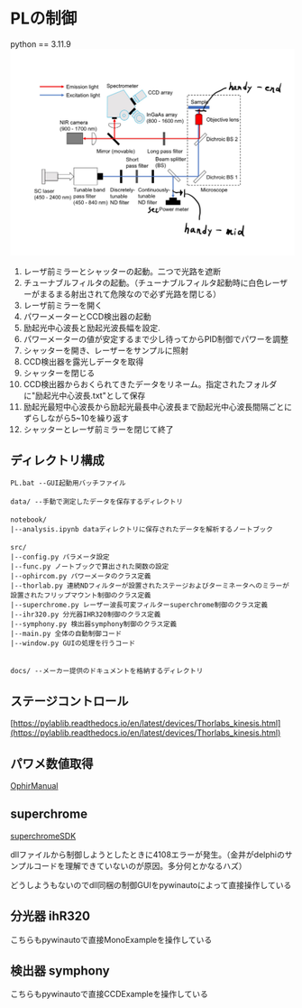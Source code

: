 # PLの制御
python == 3.11.9
![overview](docs/fig1.png)

1. レーザ前ミラーとシャッターの起動。二つで光路を遮断
2. チューナブルフィルタの起動。（チューナブルフィルタ起動時に白色レーザーがまるまる射出されて危険なので必ず光路を閉じる）
3. レーザ前ミラーを開く
4. パワーメーターとCCD検出器の起動
5. 励起光中心波長と励起光波長幅を設定.
6. パワーメーターの値が安定するまで少し待ってからPID制御でパワーを調整
7. シャッターを開き、レーザーをサンプルに照射
8. CCD検出器を露光しデータを取得
9. シャッターを閉じる
10. CCD検出器からおくられてきたデータをリネーム。指定されたフォルダに"励起光中心波長.txt"として保存
11. 励起光最短中心波長から励起光最長中心波長まで励起光中心波長間隔ごとにずらしながら5~10を繰り返す
12. シャッターとレーザ前ミラーを閉じて終了

## ディレクトリ構成

```
PL.bat --GUI起動用バッチファイル

data/ --手動で測定したデータを保存するディレクトリ

notebook/
|--analysis.ipynb dataディレクトリに保存されたデータを解析するノートブック

src/
|--config.py パラメータ設定
|--func.py ノートブックで算出された関数の設定
|--ophircom.py パワーメータのクラス定義
|--thorlab.py 連続NDフィルターが設置されたステージおよびターミネータへのミラーが設置されたフリップマウント制御のクラス定義
|--superchrome.py レーザー波長可変フィルターsuperchrome制御のクラス定義
|--ihr320.py 分光器IHR320制御のクラス定義
|--symphony.py 検出器symphony制御のクラス定義
|--main.py 全体の自動制御コード
|--window.py GUIの処理を行うコード


docs/ --メーカー提供のドキュメントを格納するディレクトリ

```

## ステージコントロール

[https://pylablib.readthedocs.io/en/latest/devices/Thorlabs_kinesis.html](https://pylablib.readthedocs.io/en/latest/devices/Thorlabs_kinesis.html)


## パワメ数値取得
[OphirManual](docs/OphirLMMeasurement_COM_Object_0.pdf)


## superchrome
[superchromeSDK](docs/SuperChromeSDK.pdf)

dllファイルから制御しようとしたときに4108エラーが発生。（金井がdelphiのサンプルコードを理解できていないのが原因。多分何とかなるハズ）

どうしようもないのでdll同梱の制御GUIをpywinautoによって直接操作している

## 分光器 ihR320

こちらもpywinautoで直接MonoExampleを操作している

## 検出器 symphony

こちらもpywinautoで直接CCDExampleを操作している